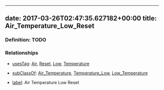 
---
date: 2017-03-26T02:47:35.627182+00:00
title: Air_Temperature_Low_Reset
---
### Definition: TODO

### Relationships

* [usesTag](https://brickschema.org/schema/1.0/BrickFrame#usesTag): [Air](https://brickschema.org/schema/1.0/BrickTag#Air), [Reset](https://brickschema.org/schema/1.0/BrickTag#Reset), [Low](https://brickschema.org/schema/1.0/BrickTag#Low), [Temperature](https://brickschema.org/schema/1.0/BrickTag#Temperature)

* [subClassOf](http://www.w3.org/2000/01/rdf-schema#subClassOf): [Air_Temperature](https://brickschema.org/schema/1.0/Brick#Air_Temperature), [Temperature_Low](https://brickschema.org/schema/1.0/Brick#Temperature_Low), [Low_Temperature](https://brickschema.org/schema/1.0/Brick#Low_Temperature)

* [label](http://www.w3.org/2000/01/rdf-schema#label): Air Temperature Low Reset
